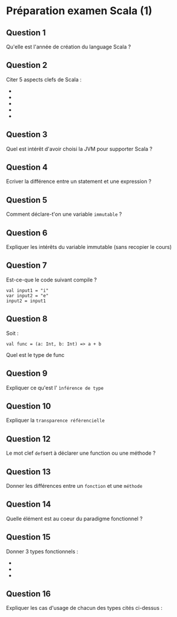 # Préparation examen Scala (1) 

## Question 1 

Qu'elle est l'année de création du language Scala ? 

## Question 2

Citer 5 aspects clefs de Scala : 

 - 
 - 
 - 
 - 
 - 
 
## Question 3

Quel est intérêt d'avoir choisi la JVM pour supporter Scala ? 


## Question 4 

Ecriver la différence entre un statement et une expression ? 


## Question 5

Comment déclare-t'on une variable `immutable` ? 


## Question 6

Expliquer les intérêts du variable immutable (sans recopier le cours)



## Question 7 

Est-ce-que le code suivant compile ? 

	val input1 = "i"
	var input2 = "e"
	input2 = input1

## Question 8

Soit : 

	val func = (a: Int, b: Int) => a + b

Quel est le type de func


## Question 9

Expliquer ce qu'est l' `ìnférence de type`


## Question 10 

Expliquer la `transparence réfèrencielle`


## Question 12

Le mot clef `def`sert à déclarer une function ou une méthode ?  


## Question 13

Donner les différences entre un `fonction` et une `méthode`


## Question 14

Quelle élément est au coeur du paradigme fonctionnel ? 


## Question 15

Donner 3 types fonctionnels : 

 - 
 - 
 - 
 
## Question 16 

Expliquer les cas d'usage de chacun des types cités ci-dessus : 



